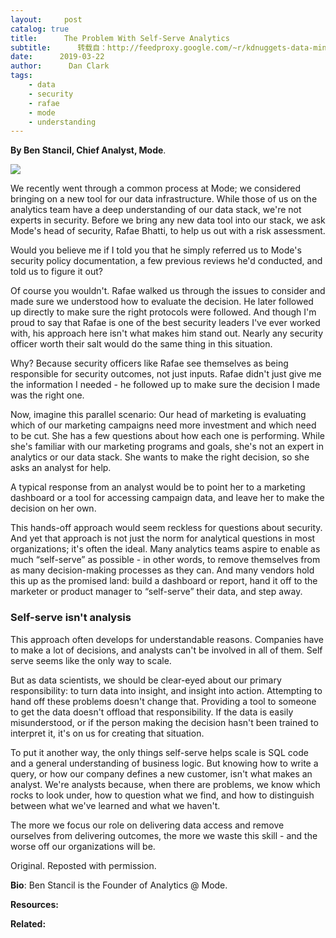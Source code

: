 ```yaml
---
layout:     post
catalog: true
title:      The Problem With Self-Serve Analytics
subtitle:      转载自：http://feedproxy.google.com/~r/kdnuggets-data-mining-analytics/~3/31fhYCpzfhU/problem-self-serve-analytics.html
date:      2019-03-22
author:      Dan Clark
tags:
    - data
    - security
    - rafae
    - mode
    - understanding
---
```


**By Ben Stancil, Chief Analyst, Mode**.

![](https://images.ctfassets.net/fi0zmnwlsnja/7zZL0FFE1x6jNPIMcx5kJV/3168834d485783b6d8d9e7890a453f76/hands-off_analytics_very_dangerous.png?w=636&h=272&q=50&fit=fill)


We recently went through a common process at Mode; we considered bringing on a new tool for our data infrastructure. While those of us on the analytics team have a deep understanding of our data stack, we're not experts in security. Before we bring any new data tool into our stack, we ask Mode's head of security, Rafae Bhatti, to help us out with a risk assessment.

Would you believe me if I told you that he simply referred us to Mode's security policy documentation, a few previous reviews he'd conducted, and told us to figure it out?

Of course you wouldn't. Rafae walked us through the issues to consider and made sure we understood how to evaluate the decision. He later followed up directly to make sure the right protocols were followed. And though I'm proud to say that Rafae is one of the best security leaders I've ever worked with, his approach here isn't what makes him stand out. Nearly any security officer worth their salt would do the same thing in this situation.

Why? Because security officers like Rafae see themselves as being responsible for security outcomes, not just inputs. Rafae didn't just give me the information I needed - he followed up to make sure the decision I made was the right one.

Now, imagine this parallel scenario: Our head of marketing is evaluating which of our marketing campaigns need more investment and which need to be cut. She has a few questions about how each one is performing. While she's familiar with our marketing programs and goals, she's not an expert in analytics or our data stack. She wants to make the right decision, so she asks an analyst for help.

A typical response from an analyst would be to point her to a marketing dashboard or a tool for accessing campaign data, and leave her to make the decision on her own.

This hands-off approach would seem reckless for questions about security. And yet that approach is not just the norm for analytical questions in most organizations; it's often the ideal. Many analytics teams aspire to enable as much “self-serve” as possible - in other words, to remove themselves from as many decision-making processes as they can. And many vendors hold this up as the promised land: build a dashboard or report, hand it off to the marketer or product manager to “self-serve” their data, and step away.

### Self-serve isn't analysis

This approach often develops for understandable reasons. Companies have to make a lot of decisions, and analysts can't be involved in all of them. Self serve seems like the only way to scale.

But as data scientists, we should be clear-eyed about our primary responsibility: to turn data into insight, and insight into action. Attempting to hand off these problems doesn't change that. Providing a tool to someone to get the data doesn't offload that responsibility. If the data is easily misunderstood, or if the person making the decision hasn't been trained to interpret it, it's on us for creating that situation.

To put it another way, the only things self-serve helps scale is SQL code and a general understanding of business logic. But knowing how to write a query, or how our company defines a new customer, isn't what makes an analyst. We're analysts because, when there are problems, we know which rocks to look under, how to question what we find, and how to distinguish between what we've learned and what we haven't.

The more we focus our role on delivering data access and remove ourselves from delivering outcomes, the more we waste this skill - and the worse off our organizations will be.

Original. Reposted with permission.

**Bio**: Ben Stancil is the Founder of Analytics @ Mode.

**Resources:**

**Related:**


